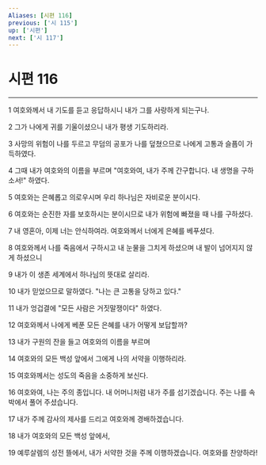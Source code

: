 ```yaml
---
Aliases: [시편 116]
previous: ['시 115']
up: ['시편']
next: ['시 117']
---
```

# 시편 116

***


1 여호와께서 내 기도를 듣고 응답하시니 내가 그를 사랑하게 되는구나. 

2 그가 나에게 귀를 기울이셨으니 내가 평생 기도하리라. 

3 사망의 위험이 나를 두르고 무덤의 공포가 나를 덮쳤으므로 나에게 고통과 슬픔이 가득하였다. 

4 그때 내가 여호와의 이름을 부르며 "여호와여, 내가 주께 간구합니다. 내 생명을 구하소서!" 하였다. 

5 여호와는 은혜롭고 의로우시며 우리 하나님은 자비로운 분이시다. 

6 여호와는 순진한 자를 보호하시는 분이시므로 내가 위험에 빠졌을 때 나를 구하셨다. 

7 내 영혼아, 이제 너는 안식하여라. 여호와께서 너에게 은혜를 베푸셨다. 

8 여호와께서 나를 죽음에서 구하시고 내 눈물을 그치게 하셨으며 내 발이 넘어지지 않게 하셨으니 

9 내가 이 생존 세계에서 하나님의 뜻대로 살리라. 

10 내가 믿었으므로 말하였다. "나는 큰 고통을 당하고 있다." 

11 내가 엉겁결에 "모든 사람은 거짓말쟁이다" 하였다. 

12 여호와께서 나에게 베푼 모든 은혜를 내가 어떻게 보답할까? 

13 내가 구원의 잔을 들고 여호와의 이름을 부르며 

14 여호와의 모든 백성 앞에서 그에게 나의 서약을 이행하리라. 

15 여호와께서는 성도의 죽음을 소중하게 보신다. 

16 여호와여, 나는 주의 종입니다. 내 어머니처럼 내가 주를 섬기겠습니다. 주는 나를 속박에서 풀어 주셨습니다. 

17 내가 주께 감사의 제사를 드리고 여호와께 경배하겠습니다. 

18 내가 여호와의 모든 백성 앞에서, 

19 예루살렘의 성전 뜰에서, 내가 서약한 것을 주께 이행하겠습니다. 여호와를 찬양하라!
